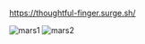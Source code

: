 https://thoughtful-finger.surge.sh/

![mars1](https://user-images.githubusercontent.com/10536527/227710486-c3a08f2d-0dcf-4406-998e-01be755ae5f8.jpg)
![mars2](https://user-images.githubusercontent.com/10536527/227710487-7dcc6290-ec52-430a-8a89-a177991121cd.jpg)

